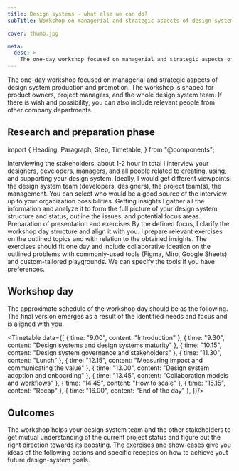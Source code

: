 ```yaml
---
title: Design systems - what else we can do?
subTitle: Workshop on managerial and strategic aspects of design system production and promotion

cover: thumb.jpg

meta:
  desc: >
    The one-day workshop focused on managerial and strategic aspects of design system production and promotion. The workshop is shaped for product owners, project managers, and the whole design system team. If there is wish and possibility, you can also include relevant people from other company departments.
---
```


The one-day workshop focused on managerial and strategic aspects of design system production and promotion. The workshop is shaped for product owners, project managers, and the whole design system team. If there is wish and possibility, you can also include relevant people from other company departments.

## Research and preparation phase

import {
Heading,
Paragraph,
Step,
Timetable,
} from "@components";

<Step num={1}>
  <Heading level={3}>
    Interviewing the stakeholders, about 1-2 hour in total
  </Heading>
  <Paragraph>
    I interview your designers, developers, managers, and all people related to creating, using, and supporting your design system. Ideally, I would get different viewpoints: the design system team (developers, designers), the project team(s), the management. You can select who would be a good source of the interview up to your organization possibilities.
  </Paragraph>
</Step>

<Step num={2}>
  <Heading level={3}>
    Getting insights
  </Heading>
  <Paragraph>
    I gather all the information and analyze it to form the full picture of your design system structure and status, outline the issues, and potential focus areas.
  </Paragraph>
</Step>

<Step num={3}>
  <Heading level={3}>
    Preparation of presentation and exercises
  </Heading>
  <Paragraph>
    By the defined focus, I clarify the workshop day structure and align it with you. I prepare relevant exercises on the outlined topics and with relation to the obtained insights. The exercises should fit one day and include collaborative ideation on the outlined problems with commonly-used tools (Figma, Miro, Google Sheets) and custom-tailored playgrounds. We can specify the tools if you have preferences.
  </Paragraph>
</Step>

## Workshop day

The approximate schedule of the workshop day should be as the following. The final version emerges as a result of the identified needs and focus and is aligned with you.

<Timetable data={[
{
time: "9.00",
content: "Introduction"
},
{
time: "9.30",
content: "Design systems and design systems maturity"
},
{
time: "10.15",
content: "Design system governance and stakeholders"
},
{
time: "11.30",
content: "Lunch"
},
{
time: "12.15",
content: "Measuring impact and communicating the value"
},
{
time: "13.00",
content: "Design system adoption and onboarding"
},
{
time: "13.45",
content: "Collaboration models and workflows"
},
{
time: "14.45",
content: "How to scale"
},
{
time: "15.15",
content: "Recap"
},
{
time: "16.00",
content: "End of the day"
},
]}/>

## Outcomes

The workshop helps your design system team and the other stakeholders to get mutual understanding
of the current project status and figure out the right direction towards its boosting. The exercises
and show-cases give you ideas of the following actions and specific recepies on how to achieve
yout future design-system goals.
